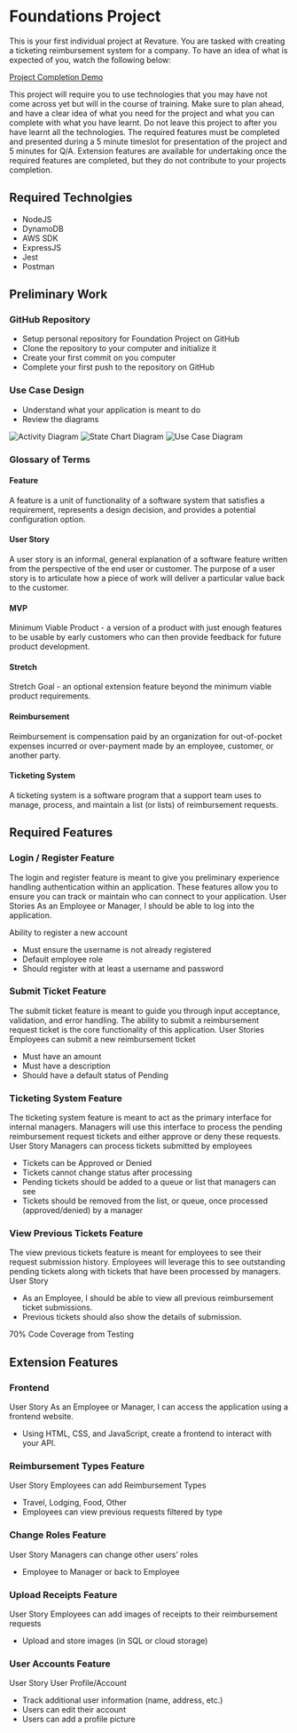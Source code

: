 # Foundations Project

This is your first individual project at Revature. You are tasked with creating a ticketing reimbursement system for a company. To have an idea of what is expected of you, watch the following below:

[Project Completion Demo](https://drive.google.com/file/d/1DmA__wMgUeRsaG-Ad4zYe8HUH6OBHB3J/view?usp=sharing)

This project will require you to use technologies that you may have not come across yet but will in the course of training. Make sure to plan ahead, and have a clear idea of what you need for the project and what you can complete with what you have learnt. Do not leave this project to after you have learnt all the technologies. The required features must be completed and presented during a 5 minute timeslot for presentation of the project and 5 minutes for Q/A. Extension features are available for undertaking once the required features are completed, but they do not contribute to your projects completion.

## Required Technolgies

- NodeJS
- DynamoDB
- AWS SDK
- ExpressJS
- Jest
- Postman

## Preliminary Work

### GitHub Repository

- Setup personal repository for Foundation Project on GitHub
- Clone the repository to your computer and initialize it
- Create your first commit on you computer
- Complete your first push to the repository on GitHub

### Use Case Design

- Understand what your application is meant to do
- Review the diagrams

![Activity Diagram](images/Activity-Diagram.png) 
![State Chart Diagram](images/State-Chart-Diagram.png) 
![Use Case Diagram](images/Use-Case-Diagram.png)


### Glossary of Terms

#### Feature

A feature is a unit of functionality of a software system that satisfies a requirement, represents a design decision, and provides a potential configuration option.

#### User Story

A user story is an informal, general explanation of a software feature written from the perspective of the end user or customer. The purpose of a user story is to articulate how a piece of work will deliver a particular value back to the customer.

#### MVP

Minimum Viable Product - a version of a product with just enough features to be usable by early customers who can then provide feedback for future product development.

#### Stretch

Stretch Goal - an optional extension feature beyond the minimum viable product requirements.

#### Reimbursement

Reimbursement is compensation paid by an organization for out-of-pocket expenses incurred or over-payment made by an employee, customer, or another party.

#### Ticketing System

A ticketing system is a software program that a support team uses to manage, process, and maintain a list (or lists) of reimbursement requests.

## Required Features

### Login / Register Feature

The login and register feature is meant to give you preliminary experience handling authentication within an application. These features allow you to ensure you can track or maintain who can connect to your application.
User Stories
As an Employee or Manager, I should be able to log into the application.

Ability to register a new account

- Must ensure the username is not already registered
- Default employee role
- Should register with at least a username and password


### Submit Ticket Feature

The submit ticket feature is meant to guide you through input acceptance, validation, and error handling. The ability to submit a reimbursement request ticket is the core functionality of this application.
User Stories
Employees can submit a new reimbursement ticket

- Must have an amount
- Must have a description
- Should have a default status of Pending


### Ticketing System Feature

The ticketing system feature is meant to act as the primary interface for internal managers. Managers will use this interface to process the pending reimbursement request tickets and either approve or deny these requests.
User Story
Managers can process tickets submitted by employees

- Tickets can be Approved or Denied
- Tickets cannot change status after processing
- Pending tickets should be added to a queue or list that managers can see
- Tickets should be removed from the list, or queue, once processed (approved/denied) by a manager


### View Previous Tickets Feature

The view previous tickets feature is meant for employees to see their request submission history. Employees will leverage this to see outstanding pending tickets along with tickets that have been processed by managers.
User Story

- As an Employee, I should be able to view all previous reimbursement ticket submissions.
- Previous tickets should also show the details of submission.


70% Code Coverage from Testing
## Extension Features

### Frontend

User Story
As an Employee or Manager, I can access the application using a frontend website.

- Using HTML, CSS, and JavaScript, create a frontend to interact with your API.

### Reimbursement Types Feature

User Story
Employees can add Reimbursement Types

- Travel, Lodging, Food, Other
- Employees can view previous requests filtered by type


### Change Roles Feature

User Story
Managers can change other users’ roles

- Employee to Manager or back to Employee


### Upload Receipts Feature

User Story
Employees can add images of receipts to their reimbursement requests

- Upload and store images (in SQL or cloud storage)


### User Accounts Feature

User Story
User Profile/Account

- Track additional user information (name, address, etc.)
- Users can edit their account
- Users can add a profile picture
